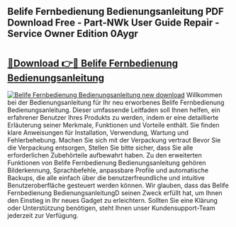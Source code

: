 ## Belife Fernbedienung Bedienungsanleitung PDF Download Free - Part-NWk User Guide Repair - Service Owner Edition 0Aygr

# <h2><a href="http://df3gxw.blite.top/?on=Belife+Fernbedienung+Bedienungsanleitung">🔗Download 👉🔴 Belife Fernbedienung Bedienungsanleitung</a></h2>

[![Belife Fernbedienung Bedienungsanleitung new download](https://i.imgur.com/lujVjoI.png)](http://df3gxw.blite.top/?on=Belife+Fernbedienung+Bedienungsanleitung)
Willkommen bei der Bedienungsanleitung für Ihr neu erworbenes Belife Fernbedienung Bedienungsanleitung. Dieser umfassende Leitfaden soll Ihnen helfen, ein erfahrener Benutzer Ihres Produkts zu werden, indem er eine detaillierte Erläuterung seiner Merkmale, Funktionen und Vorteile enthält. Sie finden klare Anweisungen für Installation, Verwendung, Wartung und Fehlerbehebung. Machen Sie sich mit der Verpackung vertraut Bevor Sie die Verpackung entsorgen, Stellen Sie bitte sicher, dass Sie alle erforderlichen Zubehörteile aufbewahrt haben. Zu den erweiterten Funktionen von Belife Fernbedienung Bedienungsanleitung gehören Bilderkennung, Sprachbefehle, anpassbare Profile und automatische Backups, die alle einfach über die benutzerfreundliche und intuitive Benutzeroberfläche gesteuert werden können. Wir glauben, dass das Belife Fernbedienung BedienungsanleitungD seinen Zweck erfüllt hat, um Ihnen den Einstieg in Ihr neues Gadget zu erleichtern. Sollten Sie eine Klärung oder Unterstützung benötigen, steht Ihnen unser Kundensupport-Team jederzeit zur Verfügung.

